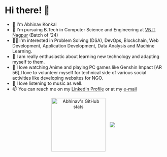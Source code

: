 
# Hi there! 👋


* 🚀 I'm Abhinav Konkal
* 🌱 I'm pursuing B.Tech in Computer Science and Engineering at [VNIT Nagpur](https://vnit.ac.in/) (Batch of '24)
* 👨‍💻 I'm interested in Problem Solving (DSA), DevOps, Blockchain, Web Development, Application Development, Data Analysis and Machine Learning.
* 🌄 I am really enthusiastic about learning new technology and adapting myself to them.
* 🏀 I love watching Anime and playing PC games like Genshin Impact [AR 56],I love to volunteer myself for technical side of various social activities like developing websites for NGO.
* 🎵 I love listening to music as well.
* 📫 You can reach me on my [LinkedIn Profile](https://www.linkedin.com/in/abhinav-konkal-12159206/) or at my [e-mail](mailto:abhikonkal@gmail.com)

<p align="center">
  <img align="center" src="https://github-readme-stats.vercel.app/api?username=abhikonkal&theme=algolia&title_color=89cff0&include_all_commits=true&count_private=true&show_icons=true" height="170px" alt="Abhinav's GitHub stats" />
  <img align="center" hspace="10" src="https://github-readme-stats.vercel.app/api/top-langs/?username=abhikonkal&layout=compact&theme=vision-friendly-dark)](https://github.com/anuraghazra/github-readme-stats" />
</p>
